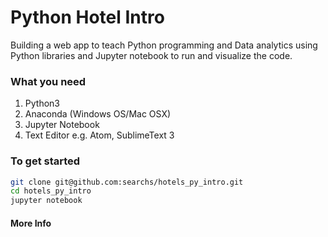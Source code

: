 # Python Hotel Intro

Building a web app to teach Python programming and Data analytics using Python libraries and Jupyter notebook to run and visualize the code.

### What you need
1.  Python3
2.  Anaconda (Windows OS/Mac OSX)
3.  Jupyter Notebook
4.  Text Editor  e.g. Atom, SublimeText 3

### To get started
``` Bash
git clone git@github.com:searchs/hotels_py_intro.git
cd hotels_py_intro
jupyter notebook
```

#### More Info
<TBC>
